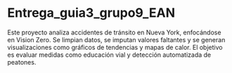 # Entrega_guia3_grupo9_EAN
Este proyecto analiza accidentes de tránsito en Nueva York, enfocándose en Vision Zero. Se limpian datos, se imputan valores faltantes y se generan visualizaciones como gráficos de tendencias y mapas de calor. El objetivo es evaluar medidas como educación vial y detección automatizada de peatones.

